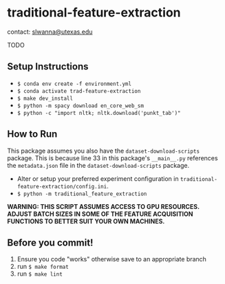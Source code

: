 # traditional-feature-extraction

contact: slwanna@utexas.edu

TODO

## Setup Instructions
- ```$ conda env create -f environment.yml```
- ```$ conda activate trad-feature-extraction```
- ```$ make dev_install```
- ```$ python -m spacy download en_core_web_sm```
- ```$ python -c "import nltk; nltk.download('punkt_tab')"```

## How to Run
This package assumes you also have the ```dataset-download-scripts``` package. This is because line 33 in this package's ```__main__.py``` references the ```metadata.json``` file in the ```dataset-download-scripts``` package.

- Alter or setup your preferred experiment configuration in ```traditional-feature-extraction/config.ini```.
- ```$ python -m traditional_feature_extraction```

**WARNING: THIS SCRIPT ASSUMES ACCESS TO GPU RESOURCES. ADJUST BATCH SIZES IN SOME OF THE FEATURE ACQUISITION FUNCTIONS TO BETTER SUIT YOUR OWN MACHINES.**

## Before you commit!

1. Ensure you code "works" otherwise save to an appropriate branch
2. run ```$ make format``` 
3. run ```$ make lint```   
